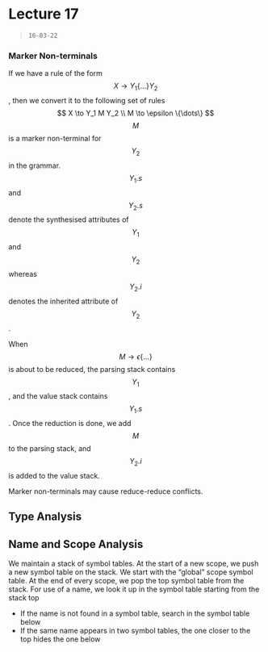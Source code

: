 # Lecture 17

> `16-03-22`

### Marker Non-terminals

If we have a rule of the form $$X \to Y_1 \{\dots\} Y_2$$, then we convert it to the following set of rules
$$
X \to Y_1 M Y_2 \\
M \to \epsilon \{\dots\}
$$
$$M$$ is a marker non-terminal for $$Y_2$$ in the grammar. $$Y_1.s$$ and $$Y_2.s$$ denote the synthesised attributes of $$Y_1$$ and $$Y_2$$ whereas $$Y_2.i$$ denotes the inherited attribute of $$Y_2$$.

When $$M \to \epsilon \{\dots\}$$ is about to be reduced, the parsing stack contains $$Y_1$$, and the value stack contains $$Y_1.s$$. Once the reduction is done, we add $$M$$ to the parsing stack, and $$Y_2.i$$ is added to the value stack.

Marker non-terminals may cause reduce-reduce conflicts.

## Type Analysis

## Name and Scope Analysis

We maintain a stack of symbol tables. At the start of a new scope, we push a new symbol table on the stack. We start with the “global” scope symbol table. At the end of every scope, we pop the top symbol table from the stack. For use of a name, we look it up in the symbol table starting from the stack top

- If the name is not found in a symbol table, search in the symbol table below
- If the same name appears in two symbol tables, the one closer to the top hides the one below

